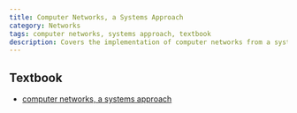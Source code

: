 ```yaml
---
title: Computer Networks, a Systems Approach
category: Networks
tags: computer networks, systems approach, textbook
description: Covers the implementation of computer networks from a systems perspective, including network architecture, protocols, and performance optimization. Provides a comprehensive textbook-style overview of fundamental networking concepts and their practical applications.
---
```


## Textbook

- [computer networks, a systems approach](https://book.systemsapproach.org/index.html)